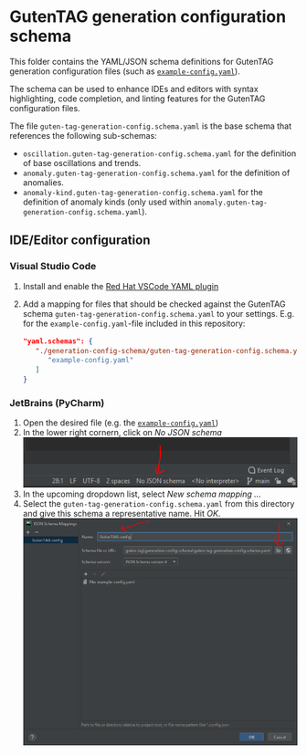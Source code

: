 # GutenTAG generation configuration schema

This folder contains the YAML/JSON schema definitions for GutenTAG generation configuration files (such as [`example-config.yaml`](../example-config.yaml)).

The schema can be used to enhance IDEs and editors with syntax highlighting, code completion, and linting features for the GutenTAG configuration files.

The file `guten-tag-generation-config.schema.yaml` is the base schema that references the following sub-schemas:

- `oscillation.guten-tag-generation-config.schema.yaml` for the definition of base oscillations and trends.
- `anomaly.guten-tag-generation-config.schema.yaml` for the definition of anomalies.
- `anomaly-kind.guten-tag-generation-config.schema.yaml` for the definition of anomaly kinds (only used within `anomaly.guten-tag-generation-config.schema.yaml`).

## IDE/Editor configuration

### Visual Studio Code

1. Install and enable the [Red Hat VSCode YAML plugin](https://github.com/redhat-developer/vscode-yaml)
2. Add a mapping for files that should be checked against the GutenTAG schema `guten-tag-generation-config.schema.yaml` to your settings. E.g. for the `example-config.yaml`-file included in this repository:

   ```json
   "yaml.schemas": {
      "./generation-config-schema/guten-tag-generation-config.schema.yaml": [
         "example-config.yaml"
      ]
   }
   ```

### JetBrains (PyCharm)

1. Open the desired file (e.g. the [`example-config.yaml`](../example-config.yaml))
2. In the lower right cornern, click on _No JSON schema_
   ![PyCharm select schema](./docs/pycharm-select-schema.png)
3. In the upcoming dropdown list, select _New schema mapping ..._
4. Select the `guten-tag-generation-config.schema.yaml` from this directory and give this schema a representative name. Hit _OK_.
   ![PyCharm create schema mapping](./docs/pycharm-create-schema-mapping.png)
